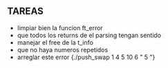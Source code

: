 ## TAREAS
- limpiar bien la funcion ft_error
- que todos los returns de el parsing tengan sentido
- manejar el free de la t_info
- que no haya numeros repetidos
- arreglar este error {./push_swap 1 4 5 10 6 "          5     "} 